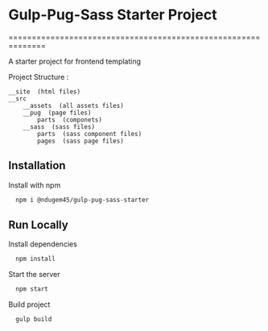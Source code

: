 
# Gulp-Pug-Sass Starter Project
==============================================================

A starter project for frontend templating


Project Structure :

```
__site  (html files)
__src
    __assets  (all assets files)
    __pug  (page files)
        parts  (componets)
    __sass  (sass files)
        parts  (sass component files)
        pages  (sass page files)
```


## Installation

Install with npm

```bash
  npm i @ndugem45/gulp-pug-sass-starter
```
    
## Run Locally

Install dependencies

```bash
  npm install
```

Start the server

```bash
  npm start
```

Build project

```bash
  gulp build
```


